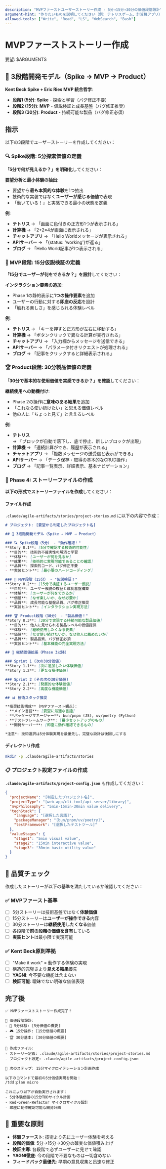 ```yaml
---
description: "MVPファーストユーザーストーリー作成 - 5分→15分→30分の価値段階設計"
argument-hint: "作りたいものを説明してください（例: テトリスゲーム、計算機アプリ）"
allowed-tools: ["Write", "Read", "LS", "WebSearch", "Bash"]
---
```


# MVPファーストストーリー作成

要望: $ARGUMENTS

## 🎯 3段階開発モデル（Spike → MVP → Product）

**Kent Beck Spike + Eric Ries MVP 統合哲学**:
- **段階1 (5分)**: **Spike** - 探索と学習（バグ修正不要）
- **段階2 (15分)**: **MVP** - 仮説検証と成長基盤（バグ修正推奨）
- **段階3 (30分)**: **Product** - 持続可能な製品（バグ修正必須）

## 指示

以下の3段階でユーザーストーリーを作成してください：

### 🔍 Spike段階: 5分探索価値の定義

**「5分で何が見えるか？」を明確化**してください：

**要望分析と最小体験の抽出**:
- 要望から**最も本質的な体験**を1つ抽出
- 技術的な実装ではなく**ユーザーが感じる価値**で表現
- 「動いている！」と実感できる最小の状態を定義

**例**:
- **テトリス** → 「画面に色付きの正方形1つが表示される」
- **計算機** → 「2+2=4が画面に表示される」  
- **チャットアプリ** → 「Hello Worldメッセージが表示される」
- **APIサーバー** → 「{status: 'working'}が返る」
- **ブログ** → 「Hello World記事が1つ表示される」

### 🎯 MVP段階: 15分仮説検証の定義

**「15分でユーザーが何をできるか？」を設計**してください：

**インタラクション要素の追加**:
- Phase 1の静的表示に**1つの操作要素**を追加
- ユーザーの行動に対する**即座の反応**を設計
- 「触れる楽しさ」を感じられる体験レベル

**例**:
- **テトリス** → 「キーを押すと正方形が左右に移動する」
- **計算機** → 「ボタンクリックで異なる計算が実行される」
- **チャットアプリ** → 「入力欄からメッセージを送信できる」
- **APIサーバー** → 「パラメータ付きリクエストが処理される」
- **ブログ** → 「記事をクリックすると詳細表示される」

### 🏆 Product段階: 30分製品価値の定義

**「30分で基本的な使用価値を実感できるか？」を確認**してください：

**継続使用への動機付け**:
- Phase 2の操作に**意味のある結果**を追加
- 「これなら使い続けたい」と思える価値レベル
- 他の人に「ちょっと見て」と言えるレベル

**例**:
- **テトリス** → 「ブロックが自動で落下し、底で停止、新しいブロックが出現」
- **計算機** → 「連続計算ができ、履歴が表示される」
- **チャットアプリ** → 「複数メッセージの送受信と表示ができる」
- **APIサーバー** → 「データ保存・取得の基本的なCRUD操作」
- **ブログ** → 「記事一覧表示、詳細表示、基本ナビゲーション」

### 📝 Phase 4: ストーリーファイルの作成

**以下の形式でストーリーファイルを作成**してください：

#### ファイル作成
`.claude/agile-artifacts/stories/project-stories.md` に以下の内容で作成：

```markdown
# プロジェクト: [要望から判定したプロジェクト名]

## 🎯 3段階開発モデル（Spike → MVP → Product）

### 🔍 Spike段階（5分） - "動作確認！"
**Story 0.1**: [5分で確認する技術的可能性]
- **目的**: 技術的不確実性の解消と学習
- **体験**: [ユーザーが何を見るか]  
- **成果**: [技術的に実現可能であることの確認]
- **品質**: 探索的コード、バグ修正不要
- **実装ヒント**: [最小限のハードコーディング]

### 🎯 MVP段階（15分） - "仮説検証！"
**Story 0.2**: [15分で検証するユーザー仮説]  
- **目的**: ユーザー仮説の検証と成長基盤構築
- **体験**: [ユーザーが何をできるか]
- **価値**: [なぜ楽しいか、なぜ必要か]
- **品質**: 成長可能な基盤品質、バグ修正推奨
- **実装ヒント**: [インタラクション実現方法]

### 🏆 Product段階（30分） - "製品価値！"
**Story 0.3**: [30分で実現する持続可能な製品価値]
- **目的**: 他人に見せられる製品レベルの価値提供
- **体験**: [継続使用したくなる要素]
- **価値**: [なぜ使い続けたいか、なぜ他人に薦めたいか]  
- **品質**: 製品品質、バグ修正必須
- **実装ヒント**: [基本機能の完全実現方法]

## 🔄 継続価値拡張（Phase 3以降）

### Sprint 1 (次の30分価値)
**Story 1.1**: [次に追加したい体験価値]
**Story 1.2**: [更なる操作価値]

### Sprint 2 (その次の30分価値)  
**Story 2.1**: [発展的な体験価値]
**Story 2.2**: [高度な機能価値]

## 📊 技術スタック推奨

**推奨技術構成** (MVPファースト観点):
- **メイン言語**: [要望に最適な言語]
- **パッケージマネージャー**: bun/pnpm (JS), uv/poetry (Python)
- **テストフレームワーク**: [最小セットアップのもの]
- **開発サーバー**: [即座に動作確認できるもの]

*注意*: 技術選択は5分体験実現を最優先し、完璧な設計は後回しにする
```

#### ディレクトリ作成
```bash
mkdir -p .claude/agile-artifacts/stories
```

### 📋 プロジェクト設定ファイルの作成

**`.claude/agile-artifacts/project-config.json`** も作成してください：

```json
{
  "projectName": "[判定したプロジェクト名]",
  "projectType": "[web-app/cli-tool/api-server/library]",
  "mvpPhilosophy": "5min-15min-30min value delivery",
  "techStack": {
    "language": "[選択した言語]",
    "packageManager": "[bun/pnpm/uv/poetry]",
    "testFramework": "[選択したテストツール]"
  },
  "valueStages": {
    "stage1": "5min visual value",
    "stage2": "15min interactive value", 
    "stage3": "30min basic utility value"
  }
}
```

## 🎯 品質チェック

作成したストーリーが以下の基準を満たしているか確認してください：

### ✅ MVPファースト基準
- [ ] 5分ストーリーは技術基盤ではなく**体験価値**
- [ ] 15分ストーリーは**ユーザーが操作できる**内容
- [ ] 30分ストーリーは**継続使用したくなる**価値
- [ ] 各段階で**前の段階の価値を含有**している
- [ ] **実装ヒント**は最小限で実現可能

### ✅ Kent Beck原則準拠
- [ ] "Make it work" = 動作する体験の実現
- [ ] 構造的完璧さより**見える結果**優先
- [ ] **YAGNI**: 今不要な機能は含まない
- [ ] **検証可能**: 曖昧でない明確な価値表現

## 完了後

```text
✅ MVPファーストストーリー作成完了！

🎯 価値段階設計:
- 🚀 5分体験: [5分価値の概要]
- 🎮 15分操作: [15分価値の概要]  
- 🏆 30分基本: [30分価値の概要]

📁 作成ファイル:
- ストーリー定義: .claude/agile-artifacts/stories/project-stories.md
- プロジェクト設定: .claude/agile-artifacts/project-config.json

🚀 次のステップ: 15分マイクロイテレーション計画作成

以下のコマンドで最初の5分価値実現を開始：
/tdd:plan micro

これにより以下が自動実行されます：
- 5分体験価値の15分TDDサイクル計画
- Red-Green-Refactor マイクロサイクル設計
- 即座に動作確認可能な開発計画
```

## 🚨 重要な原則

- **体験ファースト**: 技術より先にユーザー体験を考える
- **段階的価値**: 5分→15分→30分の確実な価値積み上げ  
- **検証主導**: 各段階で必ずユーザーに見せて確認
- **YAGNI徹底**: 今の段階で不要なものは一切含めない
- **フィードバック最優先**: 早期の意見収集と迅速な修正